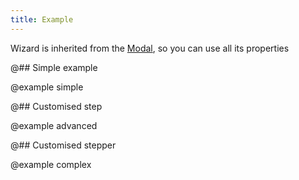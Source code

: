 ```yaml
---
title: Example
---
```


Wizard is inherited from the [Modal](/components/modal/modal-api/), so you can use all its properties

@## Simple example

@example simple

@## Customised step

@example advanced

@## Customised stepper

@example complex
